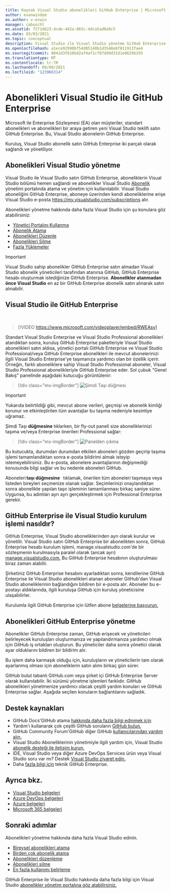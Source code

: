 ```yaml
---
title: Kaynak Visual Studio abonelikleri GitHub Enterprise | Microsoft Docs
author: evanwindom
ms.author: v-evwin
manager: cabuschl
ms.assetid: f271d623-dcde-442a-865c-4dca5ad8a9c5
ms.date: 03/03/2021
ms.topic: conceptual
description: Visual Studio ile Visual Studio yönetme GitHub Enterprise
ms.openlocfilehash: a1ece92990bf54d85140b1d3548ebf811913fae4
ms.sourcegitcommit: 0841d3f610bd2af4af1cf07dd9d31d1e0629b193
ms.translationtype: MT
ms.contentlocale: tr-TR
ms.lasthandoff: 09/09/2021
ms.locfileid: "123966314"
---
```

# <a name="manage-visual-studio-subscriptions-with-github-enterprise"></a>Abonelikleri Visual Studio ile GitHub Enterprise
Microsoft ile Enterprise Sözleşmesi (EA) olan müşteriler, standart abonelikleri ve abonelikleri bir araya getiren yeni Visual Studio teklifi satın GitHub Enterprise. Bu, Visual Studio abonelerin GitHub Enterprise. 

Kuruluş, Visual Studio abonelik satın GitHub Enterprise iki parçalı olarak sağlandı ve yönetiliyor.

## <a name="manage-visual-studio-subscriptions"></a>Abonelikleri Visual Studio yönetme
Visual Studio ile Visual Studio satın GitHub Enterprise, aboneliklerin Visual Studio bölümü hemen sağlandı ve abonelikler Visual Studio [Abonelik](https://manage.visualstudio.com) yönetimi portalında atama ve yönetim için kullanılabilir. Visual Studio aboneliğini GitHub Enterprise, aboneye üzerinden kendi aboneliklerine erişe Visual Studio e-posta <https://my.visualstudio.com/subscriptions> alır.

Abonelikleri yönetme hakkında daha fazla Visual Studio için şu konulara göz atabilirsiniz:
- [Yönetici Portalını Kullanma](using-admin-portal.md)
- [Abonelik Atama](assign-license.md)
- [Abonelikleri Düzenle](edit-license.md)
- [Abonelikleri Silme](delete-license.md)
- [Fazla Yüklemeler](handle-overclaimed-license.md)

> [!Important]
> Visual Studio sahip abonelikler GitHub Enterprise satın almadan Visual Studio abonelik yöneticileri tarafından atanırsa GitHub, GitHub Enterprise hesabı oluşturmak istediğinize GitHub Enterprise.  **Abonelikler atanmadan önce Visual Studio** en az bir GitHub Enterprise abonelik satın alınarak satın alınabilir.

## <a name="moving-to-visual-studio-with-github-enterprise"></a>Visual Studio ile GitHub Enterprise
</br>

> [!VIDEO https://www.microsoft.com/videoplayer/embed/RWEAsv]

Standart Visual Studio Enterprise ve Visual Studio Professional abonelikleri atandıktan sonra, kuruluş GitHub Enterprise paketleriyle Visual Studio abonelikleri satın aldısa, yönetici portalı GitHub Enterprise ve Visual Studio Professional/veya GitHub Enterprise abonelikleri ile mevcut abonelerinizi ilgili Visual Studio Enterprise'ye taşımanıza yardımcı olan bir özellik içerir.  Örneğin, farklı aboneliklere sahip Visual Studio Professional aboneler, Visual Studio Professional abonelikleriyle GitHub Enterprise eder. Sol çubuk "Genel Bakış" panelinde aşağıdaki kutucuğu görüntülenir:

   > [!div class="mx-imgBorder"]
   > ![Şimdi Taşı düğmesi](_img/assign-github/move-now.png "Abonelikleri Visual Studio'a yükseltmek için 'Şimdi Taşı' GitHub Enterprise tıklayın")

> [!IMPORTANT]
> Yukarıda belirtildiği gibi, mevcut abone verileri, geçmişi ve abonelik kimliği korunur ve etkinleştirilen tüm avantajlar bu taşıma nedeniyle kesintiye uğramaz.  


Şimdi Taşı **düğmesine** tıklarken, bir fly-out paneli size aboneliklerinizi taşıma ve/veya Enterprise önerileri Professional sağlar:

   > [!div class="mx-imgBorder"]
   > ![Panelden çıkma](_img/assign-github/fly-out.png)

Bu kutucukta, durumdan durumdan etkiilen aboneleri gözden geçirip taşıma işlemi tamamlandıktan sonra e-posta bildirimi almak isteyip istemeyebilirsiniz.  Bu e-posta, abonelere avantajlarının değişmediği konusunda bilgi sağlar ve bu nedenle aboneleri GitHub.  

Aboneleri **taşı düğmesine**   tıklamak, önerilen tüm aboneleri taşımaya veya listeden bireyleri seçmenize olanak sağlar.  Seçimlerinizi onaylandıktan sonra abonelikte yapılan taşır işleminin tamamlanması birkaç saniye sürer. Uygunsa, bu adımları ayrı ayrı gerçekleştirmek için Professional Enterprise gerekir.  

## <a name="what-is-the-visual-studio-with-github-enterprise-setup-process"></a>GitHub Enterprise ile Visual Studio kurulum işlemi nasıldır?
GitHub Enterprise, Visual Studio aboneliklerinden ayrı olarak kurulur ve yönetilir. Visual Studio satın GitHub Enterprise bir abonelikten sonra, GitHub Enterprise hesabı kurulum işlemi, manage.visualstudio.com'de bir sözleşmenin kurulmasıyla paralel olarak (ancak ayrı) [manage.visualstudio.com.](https://manage.visualstudio.com) Bu GitHub Enterprise hesabının oluşturulması biraz zaman alabilir. 

Şirketiniz GitHub Enterprise hesabını ayarladıktan sonra, kendilerine GitHub Enterprise ile Visual Studio abonelikleri atanan aboneler GitHub'dan Visual Studio aboneliklerinin bağlandığını bildiren bir e-posta alır. Aboneler bu e-postayı aldıklarında, ilgili kuruluşa GitHub için kuruluş yöneticisine ulaşabilirler.

Kurulumla ilgili GitHub Enterprise için lütfen abone [belgelerine başvurun.](access-github.md)   

## <a name="manage-github-enterprise-subscriptions"></a>Abonelikleri GitHub Enterprise yönetme
Abonelikler GitHub Enterprise zaman, GitHub erişecek ve yöneticileri belirleyecek kuruluşları oluşturmanıza ve yapılandırmanıza yardımcı olmak için GitHub iş ortakları oluşturun.  Bu yöneticiler daha sonra yönetici olarak ayar olduklarını bildiren bir bildirim alır.  

Bu işlem daha karmaşık olduğu için, kuruluşların ve yöneticilerin tam olarak ayarlanmış olması için aboneliklerin satın alımı birkaç gün sürer.

GitHub bulut tabanlı GitHub.com veya şirket içi GitHub Enterprise Server olarak kullanılabilir.  İki sürümü yönetme işlemleri farklıdır.  GitHub abonelikleri yönetmenize yardımcı olacak çeşitli yardım konuları ve GitHub Enterprise sağlar.  Aşağıda seçilen konuların bağlantılarını sağladık.  

## <a name="support-resources"></a>Destek kaynakları
- GitHub Docs'GitHub atama [hakkında daha fazla bilgi edinmek için](https://docs.github.com/en/github/setting-up-and-managing-your-enterprise-account/managing-licenses-for-the-github-enterprise-and-visual-studio-bundle)
- Yardım'ı kullanarak çok çeşitli GitHub soruların [GitHub bulun.](https://help.github.com/en)
- GitHub Community Forum'GitHub diğer GitHub [kullanıcılarından yardım alın.](https://github.community/)
- Visual Studio Aboneliklerinin yönetimiyle ilgili yardım için, Visual Studio [abonelik desteği ile iletişim kurun.](https://aka.ms/vsadminhelp)
- IDE, Visual Studio veya diğer Azure DevOps Services ürün veya Visual Studio soru var mı?  Destek [Visual Studio ziyaret edin.](https://visualstudio.microsoft.com/support/)
- Daha [fazla bilgi için](https://support.microsoft.com/supportforbusiness/productselection?sapId=b77fe80f-5417-80bd-4b2a-275cf0018c24) teknik GitHub Enterprise.   

## <a name="see-also"></a>Ayrıca bkz.
- [Visual Studio belgeleri](/visualstudio/)
- [Azure DevOps belgeleri](/azure/devops/)
- [Azure belgeleri](/azure/)
- [Microsoft 365 belgeleri](/microsoft-365/)

## <a name="next-steps"></a>Sonraki adımlar
Abonelikleri yönetme hakkında daha fazla Visual Studio edinin.
- [Bireysel abonelikleri atama](assign-license.md)
- [Birden çok abonelik atama](assign-license-bulk.md)
- [Abonelikleri düzenleme](edit-license.md)
- [Abonelikleri silme](delete-license.md)
- [En fazla kullanımı belirleme](maximum-usage.md)

GitHub Enterprise ile Visual Studio hakkında daha fazla bilgi için Visual Studio [abonelikler yönetim portalına göz atabilirsiniz.](https://visualstudio.microsoft.com/subscriptions-administration/)